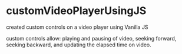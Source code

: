 # customVideoPlayerUsingJS

created custom controls on a video player using Vanilla JS

custom controls allow: playing and pausing of video, seeking forward, seeking backward, and updating the elapsed time on video.
